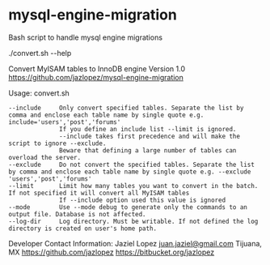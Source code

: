 # mysql-engine-migration
Bash script to handle mysql engine migrations

./convert.sh --help

Convert MyISAM tables to InnoDB engine
Version 1.0
https://github.com/jazlopez/mysql-engine-migration

Usage: convert.sh 

	--include     Only convert specified tables. Separate the list by comma and enclose each table name by single quote e.g. include='users','post','forums'
	              If you define an include list --limit is ignored.
	              --include takes first precedence and will make the script to ignore --exclude.
	              Beware that defining a large number of tables can overload the server.
	--exclude     Do not convert the specified tables. Separate the list by comma and enclose each table name by single quote e.g. --exclude 'users','post','forums'
	--limit       Limit how many tables you want to convert in the batch. If not specified it will convert all MyISAM tables
	              If --include option used this value is ignored
	--mode        Use --mode debug to generate only the commands to an output file. Database is not affected.
	--log-dir     Log directory. Must be writable. If not defined the log directory is created on user's home path.


Developer Contact Information:
	Jaziel Lopez
	juan.jaziel@gmail.com
	Tijuana, MX
	https://github.com/jazlopez
	https://bitbucket.org/jazlopez
